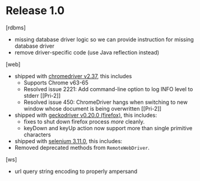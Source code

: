 # Release 1.0

[rdbms]
- missing database driver logic so we can provide instruction for missing database driver
- remove driver-specific code (use Java reflection instead)

[web]
- shipped with [chromedriver v2.37](https://chromedriver.storage.googleapis.com/2.37/notes.txt), this includes
	- Supports Chrome v63-65
	- Resolved issue 2221: Add command-line option to log INFO level to stderr [[Pri-2]]
	- Resolved issue  450: ChromeDriver hangs when switching to new window whose document is being overwritten [[Pri-2]]
- shipped with [geckodriver v0.20.0 (firefox)](https://github.com/mozilla/geckodriver/releases/tag/v0.20.0), 
 this includes:
	- fixes to shut down firefox process _more_ cleanly.
	- keyDown and keyUp action now support more than single primitive characters
- shipped with [selenium 3.11.0](https://raw.githubusercontent.com/SeleniumHQ/selenium/master/java/CHANGELOG),
 this includes:
 - Removed deprecated methods from `RemoteWebDriver`.

[ws]
- url query string encoding to properly ampersand
